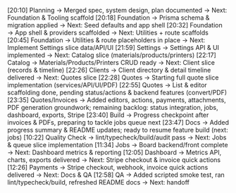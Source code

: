 [20:10] Planning → Merged spec, system design, plan documented → Next: Foundation & Tooling scaffold
[20:18] Foundation → Prisma schema & migration applied → Next: Seed defaults and app shell
[20:32] Foundation → App shell & providers scaffolded → Next: Utilities + route scaffolds
[20:45] Foundation → Utilities & route placeholders in place → Next: Implement Settings slice data/API/UI
[21:59] Settings → Settings API & UI implemented → Next: Catalog slice (materials/products/printers)
[22:17] Catalog → Materials/Products/Printers CRUD ready → Next: Client slice (records & timeline)
[22:26] Clients → Client directory & detail timeline delivered → Next: Quotes slice
[22:28] Quotes → Starting full quote slice implementation (services/API/UI/PDF)
[22:55] Quotes → List & editor scaffolding done, pending status/actions & backend features (convert/PDF)
[23:35] Quotes/Invoices → Added editors, actions, payments, attachments, PDF generation groundwork; remaining backlog: status integration, jobs, dashboard, exports, Stripe
[23:40] Build → Progress checkpoint after invoices & PDFs, preparing to tackle jobs queue next
[23:47] Docs → Added progress summary & README updates; ready to resume feature build (next: jobs)
[10:22] Quality Check → lint/typecheck/build/audit pass → Next: Jobs & queue slice implementation
[11:34] Jobs → Board backend/front complete → Next: Dashboard metrics & reporting
[12:05] Dashboard → Metrics API, charts, exports delivered → Next: Stripe checkout & invoice quick actions
[12:26] Payments → Stripe checkout, webhook, invoice quick actions delivered → Next: Docs & QA
[12:58] QA → Added scripted smoke test, ran lint/typecheck/build, refreshed README docs → Next: handoff
